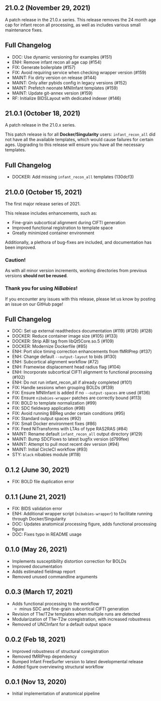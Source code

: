 21.0.2 (November 29, 2021)
--------------------------
A patch release in the 21.0.x series.
This release removes the 24 month age cap for infant recon all processing, as well as includes various small maintenance fixes.

## Full Changelog
* DOC: Use dynamic versioning for examples (#151)
* ENH: Remove infant recon all age cap (#154)
* FIX: Generate boilerplate (#157)
* FIX: Avoid requiring service when checking wrapper version (#159)
* MAINT: Fix dirty version on release (#144)
* MAINT: Only alter pybids config in legacy versions (#152)
* MAINT: Prefetch neonate MNIInfant templates (#159)
* MAINT: Update git-annex version (#159)
* RF: Initialize BIDSLayout with dedicated indexer (#146)

21.0.1 (October 18, 2021)
-------------------------
A patch release in the 21.0.x series.

This patch release is for all **Docker/Singularity** users: `infant_recon_all` did not have all the available templates, which would cause failures for certain ages.
Upgrading to this release will ensure you have all the necessary templates.

## Full Changelog
* DOCKER: Add missing `infant_recon_all` templates (130dcf3)

21.0.0 (October 15, 2021)
-------------------------
The first major release series of 2021.

This release includes enhancements, such as:
 - Fine-grain subcortical alignment during CIFTI generation
 - Improved functional registration to template space
 - Greatly minimized container environment

Additionally, a plethora of bug-fixes are included, and documentation has been improved.

### Caution!
As with all minor version increments, working directories from previous versions **should not be reused**.

### Thank you for using *NiBabies*!
If you encounter any issues with this release, please let us know by posting an issue on our GitHub page!


## Full Changelog
* DOC: Set up external readthedocs documentation (#119) (#126) (#128)
* DOCKER: Reduce container image size (#105) (#133)
* DOCKER: Strip ABI tag from libQt5Core.so.5 (#109)
* DOCKER: Modernize Dockerfile (#85)
* ENH: Port slice timing correction enhancements from fMRIPrep (#137)
* ENH: Change default `--output-layout` to bids (#130)
* ENH: Subcortical alignment workflow (#72)
* ENH: Framewise displacement head radius flag (#104)
* ENH: Incorporate subcortical CIFTI alignment to functional processing (#102)
* ENH: Do not run infant_recon_all if already completed (#101)
* FIX: Handle sessions when grouping BOLDs (#139)
* FIX: Ensure MNIInfant is added if no `--output-spaces` are used (#136)
* FIX: Ensure `nibabies-wrapper` patches are correctly bound (#113)
* FIX: BOLD to template normalization (#99)
* FIX: SDC fieldwarp application (#98)
* FIX: Avoid running BBReg under certain conditions (#95)
* FIX: Standard output spaces (#92)
* FIX: Small Docker environment fixes (#86)
* FIX: Feed NiTransforms with LTAs of type RAS2RAS (#84)
* MAINT: Rename default `infant_recon_all` output directory (#129)
* MAINT: Bump SDCFlows to latest bugfix version (d799fee)
* MAINT: Attempt to pull most recent dev version (#94)
* MAINT: Initial CircleCI workflow (#93)
* STY: `black` nibabies module (#118)

0.1.2 (June 30, 2021)
---------------------
- FIX: BOLD file duplication error

0.1.1 (June 21, 2021)
---------------------
- FIX: BIDS validation error
- ENH: Additional wrapper script (``nibabies-wrapper``) to facilitate running through Docker/Singularity
- DOC: Updates anatomical processing figure, adds functional processing figure
- DOC: Fixes typo in README usage

0.1.0 (May 26, 2021)
--------------------
- Implements susceptibility distortion correction for BOLDs
- Improved documentation
- Adds estimated fieldmap report
- Removed unused commandline arguments


0.0.3 (March 17, 2021)
-----------------------
- Adds functional processing to the workflow
  - minus SDC and fine-grain subcortical CIFTI generation
- Revision of T1w/T2w templates when multiple runs are detected
- Modularization of T1w-T2w coregistration, with increased robustness
- Removed of UNCInfant for a default output space

0.0.2 (Feb 18, 2021)
--------------------
- Improved robustness of structural coregistration
- Removed fMRIPrep dependency
- Bumped Infant FreeSurfer version to latest developmental release
- Added figure overviewing structural workflow

0.0.1 (Nov 13, 2020)
--------------------
- Initial implementation of anatomical pipeline